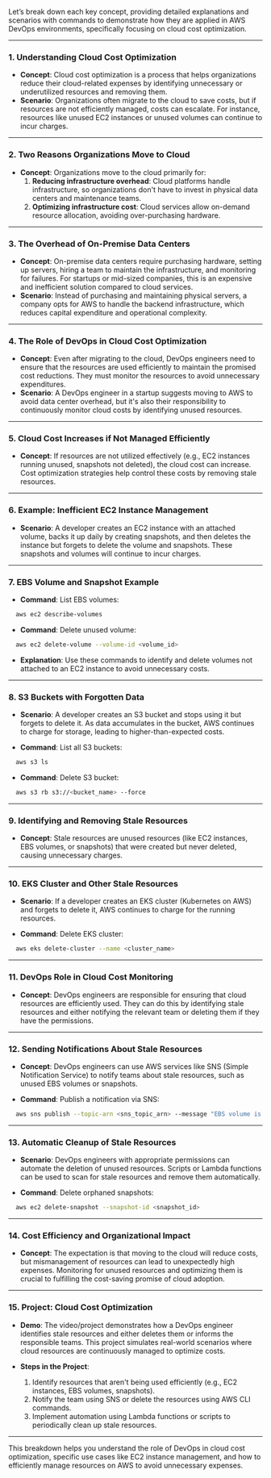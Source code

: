 Let’s break down each key concept, providing detailed explanations and scenarios with commands to demonstrate how they are applied in AWS DevOps environments, specifically focusing on cloud cost optimization.

---

### 1. **Understanding Cloud Cost Optimization**
- **Concept**: Cloud cost optimization is a process that helps organizations reduce their cloud-related expenses by identifying unnecessary or underutilized resources and removing them.
- **Scenario**: Organizations often migrate to the cloud to save costs, but if resources are not efficiently managed, costs can escalate. For instance, resources like unused EC2 instances or unused volumes can continue to incur charges.
  
---

### 2. **Two Reasons Organizations Move to Cloud**
- **Concept**: Organizations move to the cloud primarily for:
  1. **Reducing infrastructure overhead**: Cloud platforms handle infrastructure, so organizations don't have to invest in physical data centers and maintenance teams.
  2. **Optimizing infrastructure cost**: Cloud services allow on-demand resource allocation, avoiding over-purchasing hardware.
  
---

### 3. **The Overhead of On-Premise Data Centers**
- **Concept**: On-premise data centers require purchasing hardware, setting up servers, hiring a team to maintain the infrastructure, and monitoring for failures. For startups or mid-sized companies, this is an expensive and inefficient solution compared to cloud services.
- **Scenario**: Instead of purchasing and maintaining physical servers, a company opts for AWS to handle the backend infrastructure, which reduces capital expenditure and operational complexity.

---

### 4. **The Role of DevOps in Cloud Cost Optimization**
- **Concept**: Even after migrating to the cloud, DevOps engineers need to ensure that the resources are used efficiently to maintain the promised cost reductions. They must monitor the resources to avoid unnecessary expenditures.
- **Scenario**: A DevOps engineer in a startup suggests moving to AWS to avoid data center overhead, but it's also their responsibility to continuously monitor cloud costs by identifying unused resources.

---

### 5. **Cloud Cost Increases if Not Managed Efficiently**
- **Concept**: If resources are not utilized effectively (e.g., EC2 instances running unused, snapshots not deleted), the cloud cost can increase. Cost optimization strategies help control these costs by removing stale resources.
  
---

### 6. **Example: Inefficient EC2 Instance Management**
- **Scenario**: A developer creates an EC2 instance with an attached volume, backs it up daily by creating snapshots, and then deletes the instance but forgets to delete the volume and snapshots. These snapshots and volumes will continue to incur charges.
  
---

### 7. **EBS Volume and Snapshot Example**
- **Command**: List EBS volumes:
```bash
  aws ec2 describe-volumes
```
- **Command**: Delete unused volume:
```bash
  aws ec2 delete-volume --volume-id <volume_id>
```
- **Explanation**: Use these commands to identify and delete volumes not attached to an EC2 instance to avoid unnecessary costs.

---

### 8. **S3 Buckets with Forgotten Data**
- **Scenario**: A developer creates an S3 bucket and stops using it but forgets to delete it. As data accumulates in the bucket, AWS continues to charge for storage, leading to higher-than-expected costs.
  
- **Command**: List all S3 buckets:
```bash
  aws s3 ls
```
- **Command**: Delete S3 bucket:
```bash
  aws s3 rb s3://<bucket_name> --force
```

---

### 9. **Identifying and Removing Stale Resources**
- **Concept**: Stale resources are unused resources (like EC2 instances, EBS volumes, or snapshots) that were created but never deleted, causing unnecessary charges.
  
---

### 10. **EKS Cluster and Other Stale Resources**
- **Scenario**: If a developer creates an EKS cluster (Kubernetes on AWS) and forgets to delete it, AWS continues to charge for the running resources.
  
- **Command**: Delete EKS cluster:
```bash
  aws eks delete-cluster --name <cluster_name>
```

---

### 11. **DevOps Role in Cloud Cost Monitoring**
- **Concept**: DevOps engineers are responsible for ensuring that cloud resources are efficiently used. They can do this by identifying stale resources and either notifying the relevant team or deleting them if they have the permissions.

---

### 12. **Sending Notifications About Stale Resources**
- **Concept**: DevOps engineers can use AWS services like SNS (Simple Notification Service) to notify teams about stale resources, such as unused EBS volumes or snapshots.
  
- **Command**: Publish a notification via SNS:
```bash
  aws sns publish --topic-arn <sns_topic_arn> --message "EBS volume is not attached to any EC2 instance."
```

---

### 13. **Automatic Cleanup of Stale Resources**
- **Scenario**: DevOps engineers with appropriate permissions can automate the deletion of unused resources. Scripts or Lambda functions can be used to scan for stale resources and remove them automatically.
  
- **Command**: Delete orphaned snapshots:
```bash
  aws ec2 delete-snapshot --snapshot-id <snapshot_id>
```

---

### 14. **Cost Efficiency and Organizational Impact**
- **Concept**: The expectation is that moving to the cloud will reduce costs, but mismanagement of resources can lead to unexpectedly high expenses. Monitoring for unused resources and optimizing them is crucial to fulfilling the cost-saving promise of cloud adoption.
  
---

### 15. **Project: Cloud Cost Optimization**
- **Demo**: The video/project demonstrates how a DevOps engineer identifies stale resources and either deletes them or informs the responsible teams. This project simulates real-world scenarios where cloud resources are continuously managed to optimize costs.

- **Steps in the Project**:
  1. Identify resources that aren't being used efficiently (e.g., EC2 instances, EBS volumes, snapshots).
  2. Notify the team using SNS or delete the resources using AWS CLI commands.
  3. Implement automation using Lambda functions or scripts to periodically clean up stale resources.

---

This breakdown helps you understand the role of DevOps in cloud cost optimization, specific use cases like EC2 instance management, and how to efficiently manage resources on AWS to avoid unnecessary expenses.